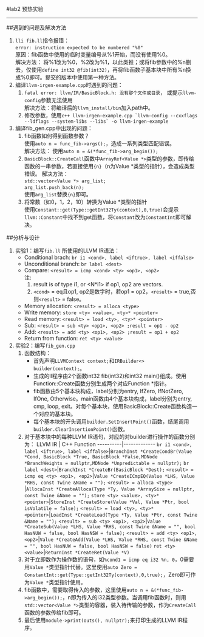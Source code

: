 #lab2   预热实验
***
##遇到的问题及解决方法   
1. `lli fib.ll`指令报错：  
`error: instruction expected to be numbered "%0"`    
原因：fib函数中使用的临时变量编号从%1开始，而没有使用%0。  
解决方法： 将%1改为%0，%2改为%1，以此类推；或将fib参数中的%n删去，仅使用`define int32 @fib(int32)`，再将fib函数子基本块中所有%n换成%0即可。提交的版本中使用第一种方法。  
1. 编译`llvm-irgen-example.cpp`时遇到的问题：  
    1. `fatal error: llvm/IR/BasicBlock.h: 没有那个文件或目录`， 或提示`llvm-config`参数无法使用  
解决方法：将编译后的`llvm_install/bin`加入path中。  
    2. 修改参数，使用``c++ llvm-irgen-example.cpp `llvm-config --cxxflags --ldflags --system-libs --libs` -o llvm-irgen-example``
1. 编译fib_gen.cpp中出现的问题：  
    1. fib函数如何得到函数参数？  
   使用`auto n = func_fib->args();`，造成一系列类型匹配错误。  
   解决方法： 使用`auto n = &(*func_fib->arg_begin());`
    2. `BasicBlock::CreateCall`函数中`ArrayRef<Value *>`类型的参数，即传给函数的一串参数，若直接使用`{n}`（n为Value *类型的指针），会造成类型错误。
   解决方法：  
   `std::vector<Value *> arg_list;`  
   `arg_list.push_back(n);`  
   使用`arg_list`替换`{n}`即可。
    3. 将常数（如0，1，2，10）转换为Value *类型的指针  
   使用`Constant::get(Type::getInt32Ty(context),0,true)`会提示`llvm::Constant`中找不到get函数，将`Constant`改为`ConstantInt`即可解决。

##分析与设计
1. 实验1：编写`fib.ll`
所使用的LLVM IR语法：
    * Conditional brach: `br i1 <cond>, label <iftrue>, label <iffalse>`
    * Unconditional branch: `br label <dest>`
    * Compare: `<result> = icmp <cond> <ty> <op1>, <op2>`   
    注: 
        1. result is of type i1, or <N\*i1> if op1, op2 are vectors.  
        2. `<cond>` = eq且op1, op2是数字时，若op1 = op2，`<result>` = true,否则`<result>` = false。 
    * Memory allocation: `<result> = alloca <type>`
    * Write memory: `store <ty> <value>, <ty>* <pointer>`
    * Read memory: `<result> = load <ty>, <ty>* <pointer>`
    * Sub: `<result> = sub <ty> <op1>, <op2> ;result = op1 - op2`
    * Add: `<result> = add <ty> <op1>, <op2> ;result = op1 + op2`
    * Return from function: `ret <ty> <value>`
1. 实验2：编写`fib_gen.cpp`  
    1. 函数结构：  
        * 首先声明`LLVMContext context;`和`IRBuilder<> builder(context);`。
        * 生成的ll程序由2个函数int32 fib(int32)和int32 main()组成。使用Function::Create函数分别生成两个对应Function *指针。
        * fib函数由5个基本块构成，label分别为entry, IfZero, IfNotZero, IfOne, Otherwise。main函数由4个基本块构成，label分别为entry, cmp, loop, exit。对每个基本块，使用BasicBlock::Create函数构造一个对应的基本块。
        * 每个基本块的开头调用`builder.SetInsertPoint()`函数，结尾调用`builder.ClearInsertionPoint()`函数。
    1. 对于基本块中的每种LLVM IR语句，对应的对builder进行操作的函数分别为：
         LLVM IR  | C++ Function
        ----------|-------------
        `br i1 <cond>, label <iftrue>, label <iffalse>`|`BranchInst *CreateCondBr(Value *Cond, BasicBlock *True, BasicBlock *False,MDNode *BranchWeights = nullptr,MDNode *Unpredictable = nullptr);`
        `br label <dest>`|`BranchInst *CreateBr(BasicBlock *Dest);`
        `<result> = icmp eq <ty> <op1>, <op2>`|`Value *CreateICmpEQ(Value *LHS, Value *RHS, const Twine &Name = "");`
        `<result> = alloca <type>` |`AllocaInst *CreateAlloca(Type *Ty, Value *ArraySize = nullptr,  const Twine &Name = "");`
        `store <ty> <value>, <ty>* <pointer>`|`StoreInst *CreateStore(Value *Val, Value *Ptr, bool isVolatile = false);`
        `<result> = load <ty>, <ty>* <pointer>`|`LoadInst *CreateLoad(Type *Ty, Value *Ptr, const Twine &Name = "");`
        `<result> = sub <ty> <op1>, <op2>`|`Value *CreateSub(Value *LHS, Value *RHS, const Twine &Name = "", bool HasNUW = false, bool HasNSW = false);`
        `<result> = add <ty> <op1>, <op2>`|`Value *CreateAdd(Value *LHS, Value *RHS, const Twine &Name = "", bool HasNUW = false, bool HasNSW = false)`
        `ret <ty> <value>`|`ReturnInst *CreateRet(Value *V)`
    1. 对于立即数作为操作数的语句，如`%cond1 = icmp eq i32 %n, 0`，0需要用`Value *`类型指针代替。这里使用`auto Zero = ConstantInt::get(Type::getInt32Ty(context),0,true);`，Zero即可作为`Value *`类型指针使用。
    1. fib函数中，需要取得传入的参数，这里使用`auto n = &(*func_fib->arg_begin());`，n即为传入的i32类型参数。当调用fib函数时，则用`std::vector<Value *>`类型的容器，装入待传输的参数，作为`CreateCall`函数的参数传给fib即可。
    1. 最后使用`module->print(outs(), nullptr);`来打印生成的LLVM IR程序。